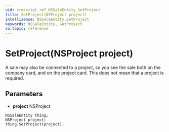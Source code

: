 ```yaml
---
uid: crmscript_ref_NSSaleEntity_SetProject
title: SetProject(NSProject project)
intellisense: NSSaleEntity.SetProject
keywords: NSSaleEntity, GetProject
so.topic: reference
---
```


# SetProject(NSProject project)

A sale may also be connected to a project, so you see the sale both on the company card, and on the project card. This does not mean that a project is required.

## Parameters

* **project** NSProject

```crmscript
NSSaleEntity thing;
NSProject project;
thing.SetProject(project);
```

